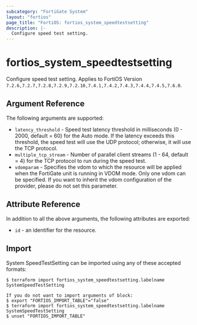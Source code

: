 ```yaml
---
subcategory: "FortiGate System"
layout: "fortios"
page_title: "FortiOS: fortios_system_speedtestsetting"
description: |-
  Configure speed test setting.
---
```


# fortios_system_speedtestsetting
Configure speed test setting. Applies to FortiOS Version `7.2.6,7.2.7,7.2.8,7.2.9,7.2.10,7.4.1,7.4.2,7.4.3,7.4.4,7.4.5,7.6.0`.

## Argument Reference

The following arguments are supported:

* `latency_threshold` - Speed test latency threshold in milliseconds (0 - 2000, default = 60) for the Auto mode. If the latency exceeds this threshold, the speed test will use the UDP protocol; otherwise, it will use the TCP protocol.
* `multiple_tcp_stream` - Number of parallel client streams (1 - 64, default = 4) for the TCP protocol to run during the speed test.
* `vdomparam` - Specifies the vdom to which the resource will be applied when the FortiGate unit is running in VDOM mode. Only one vdom can be specified. If you want to inherit the vdom configuration of the provider, please do not set this parameter.


## Attribute Reference

In addition to all the above arguments, the following attributes are exported:
* `id` - an identifier for the resource.

## Import

System SpeedTestSetting can be imported using any of these accepted formats:
```
$ terraform import fortios_system_speedtestsetting.labelname SystemSpeedTestSetting

If you do not want to import arguments of block:
$ export "FORTIOS_IMPORT_TABLE"="false"
$ terraform import fortios_system_speedtestsetting.labelname SystemSpeedTestSetting
$ unset "FORTIOS_IMPORT_TABLE"
```
